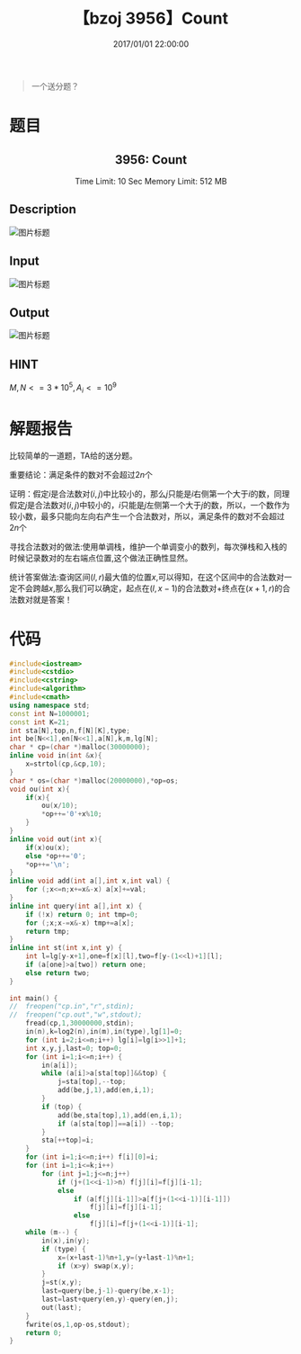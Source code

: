﻿---
title: 【bzoj 3956】Count
date: 2017/01/01 22:00:00
tags: 
  - 倍增
  - 单调栈
  - 树状数组
categories: 
  - 数据结构

---

> 一个送分题？

<!--more-->

# 题目
<center><h2>3956: Count</h2>
Time Limit: 10 Sec  Memory Limit: 512 MB</center>

## Description

![图片标题](http://www.lydsy.com/JudgeOnline/upload/201504/11%284%29.png)
<!--more-->
## Input

![图片标题](http://www.lydsy.com/JudgeOnline/upload/201504/22%281%29.png)

## Output

![图片标题](http://www.lydsy.com/JudgeOnline/upload/201504/22%281%29.png)

## HINT
$M,N<=3*10^5,A_i<=10^9$

# 解题报告
比较简单的一道题，TA给的送分题。

重要结论：满足条件的数对不会超过$2n$个

证明：假定$i$是合法数对$(i,j)$中比较小的，那么$j$只能是$i$右侧第一个大于$i$的数，同理假定$j$是合法数对$(i,j)$中较小的，$i$只能是$j$左侧第一个大于$j$的数，所以，一个数作为较小数，最多只能向左向右产生一个合法数对，所以，满足条件的数对不会超过$2n$个

寻找合法数对的做法:使用单调栈，维护一个单调变小的数列，每次弹栈和入栈的时候记录数对的左右端点位置,这个做法正确性显然。

统计答案做法:查询区间$(l,r)$最大值的位置$x$,可以得知，在这个区间中的合法数对一定不会跨越$x$,那么我们可以确定，起点在$(l,x-1)$的合法数对$+$终点在$(x+1,r)$的合法数对就是答案！

# 代码

```c++
#include<iostream>
#include<cstdio>
#include<cstring>
#include<algorithm>
#include<cmath>
using namespace std;
const int N=1000001; 
const int K=21;
int sta[N],top,n,f[N][K],type;
int be[N<<1],en[N<<1],a[N],k,m,lg[N];
char * cp=(char *)malloc(30000000);
inline void in(int &x){
	x=strtol(cp,&cp,10);
}
char * os=(char *)malloc(20000000),*op=os;
void ou(int x){
	if(x){
		ou(x/10);
		*op++='0'+x%10;
	}
}
inline void out(int x){
	if(x)ou(x);
	else *op++='0';
	*op++='\n';
}
inline void add(int a[],int x,int val) {
	for (;x<=n;x+=x&-x) a[x]+=val; 
}
inline int query(int a[],int x) {
	if (!x) return 0; int tmp=0; 
	for (;x;x-=x&-x) tmp+=a[x]; 
	return tmp; 
}
inline int st(int x,int y) {
	int l=lg[y-x+1],one=f[x][l],two=f[y-(1<<l)+1][l]; 
	if (a[one]>a[two]) return one; 
	else return two; 
}
	
int main() {
//	freopen("cp.in","r",stdin); 
//	freopen("cp.out","w",stdout);
	fread(cp,1,30000000,stdin);
	in(n),k=log2(n),in(m),in(type),lg[1]=0;
	for (int i=2;i<=n;i++) lg[i]=lg[i>>1]+1; 
	int x,y,j,last=0; top=0;
	for (int i=1;i<=n;i++) {
		in(a[i]);
		while (a[i]>a[sta[top]]&&top) {
			j=sta[top],--top; 
			add(be,j,1),add(en,i,1); 
		}
		if (top) {
			add(be,sta[top],1),add(en,i,1);
			if (a[sta[top]]==a[i]) --top;
		}
		sta[++top]=i; 
	}
	for (int i=1;i<=n;i++) f[i][0]=i;
	for (int i=1;i<=k;i++) 
		for (int j=1;j<=n;j++)
			if (j+(1<<i-1)>n) f[j][i]=f[j][i-1];
			else 
				if (a[f[j][i-1]]>a[f[j+(1<<i-1)][i-1]])
					f[j][i]=f[j][i-1]; 
				else
				 	f[j][i]=f[j+(1<<i-1)][i-1]; 
	while (m--) {
		in(x),in(y); 
		if (type) {
			x=(x+last-1)%n+1,y=(y+last-1)%n+1; 
			if (x>y) swap(x,y); 
		}
		j=st(x,y); 
		last=query(be,j-1)-query(be,x-1);
		last=last+query(en,y)-query(en,j);
		out(last);
	}
	fwrite(os,1,op-os,stdout);
	return 0; 
}	
```
